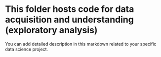 # This folder hosts code for data acquisition and understanding (exploratory analysis)

You can add detailed description in this markdown related to your specific data science project.
